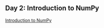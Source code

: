 ## Day 2: Introduction to NumPy
[Introduction to NumPy](https://shubhangagrawal1999.medium.com/introduction-to-numpy-82321478e788)  

